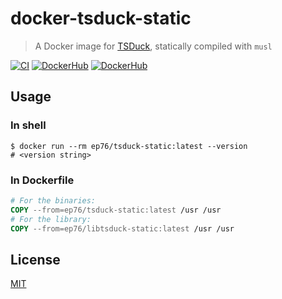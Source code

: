 # docker-tsduck-static

> A Docker image for [TSDuck](https://tsduck.io),
> statically compiled with `musl`

[![CI](https://github.com/ep76/docker-tsduck-static/actions/workflows/ci.yml/badge.svg?branch=main)](
  https://github.com/ep76/docker-tsduck-static/actions/workflows/ci.yml
)
[![DockerHub](https://img.shields.io/docker/v/ep76/tsduck-static/latest?label=tsduck-static)](
  https://hub.docker.com/r/ep76/tsduck-static/tags?page=1&ordering=last_updated
)
[![DockerHub](https://img.shields.io/docker/v/ep76/libtsduck-static/latest?label=libtsduck-static)](
  https://hub.docker.com/r/ep76/libtsduck-static/tags?page=1&ordering=last_updated
)

## Usage

### In shell

```shell
$ docker run --rm ep76/tsduck-static:latest --version
# <version string>
```

### In Dockerfile

```Dockerfile
# For the binaries:
COPY --from=ep76/tsduck-static:latest /usr /usr
# For the library:
COPY --from=ep76/libtsduck-static:latest /usr /usr
```

## License

[MIT](./LICENSE)
